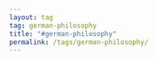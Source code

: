 ```yaml
---
layout: tag
tag: german-philosophy
title: "#german-philosophy"
permalink: /tags/german-philosophy/
---
```

